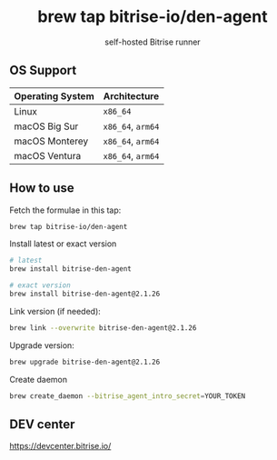 <h1 align="center">brew tap bitrise-io/den-agent</h1>
<p align="center">
    self-hosted Bitrise runner
</p>

## OS Support

|Operating System|Architecture|
|--- |--- |
|Linux|`x86_64`|
|macOS Big Sur|`x86_64`, `arm64`|
|macOS Monterey|`x86_64`, `arm64`|
|macOS Ventura|`x86_64`, `arm64`|

## How to use

Fetch the formulae in this tap:

```zsh
brew tap bitrise-io/den-agent
```

Install latest or exact version

```zsh
# latest
brew install bitrise-den-agent

# exact version
brew install bitrise-den-agent@2.1.26
```

Link version (if needed):
```zsh
brew link --overwrite bitrise-den-agent@2.1.26
```

Upgrade version:
```zsh
brew upgrade bitrise-den-agent@2.1.26
```

Create daemon
```zsh
brew create_daemon --bitrise_agent_intro_secret=YOUR_TOKEN
```

## DEV center
https://devcenter.bitrise.io/